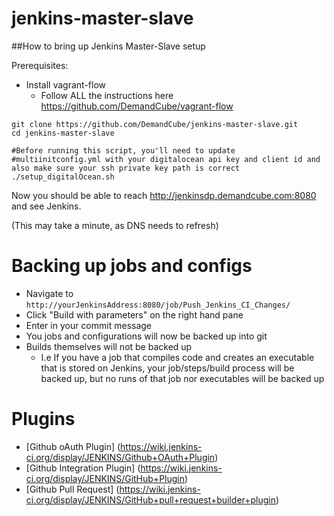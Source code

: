 jenkins-master-slave
====================

##How to bring up Jenkins Master-Slave setup

Prerequisites:
- Install vagrant-flow
    - Follow ALL the instructions here https://github.com/DemandCube/vagrant-flow

```
git clone https://github.com/DemandCube/jenkins-master-slave.git
cd jenkins-master-slave

#Before running this script, you'll need to update
#multiinitconfig.yml with your digitalocean api key and client id and also make sure your ssh private key path is correct
./setup_digitalOcean.sh
```
Now you should be able to reach http://jenkinsdp.demandcube.com:8080 and see Jenkins.  

(This may take a minute, as DNS needs to refresh)

Backing up jobs and configs
=======
- Navigate to ```http://yourJenkinsAddress:8080/job/Push_Jenkins_CI_Changes/``` 
- Click "Build with parameters" on the right hand pane
- Enter in your commit message
- You jobs and configurations will now be backed up into git
- Builds themselves will not be backed up
    - I.e If you have a job that compiles code and creates an executable that is stored on Jenkins, your job/steps/build process will be backed up, but no runs of that job nor executables will be backed up

Plugins
=========
- [Github oAuth Plugin] (https://wiki.jenkins-ci.org/display/JENKINS/Github+OAuth+Plugin)
- [Github Integration Plugin] (https://wiki.jenkins-ci.org/display/JENKINS/GitHub+Plugin)
- [Github Pull Request] (https://wiki.jenkins-ci.org/display/JENKINS/GitHub+pull+request+builder+plugin)

